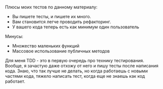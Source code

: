 Плюсы моих тестов по данному материалу:
- Вы пишете тесты, и пишете их много.
- Вам становится легче проводить рефакторинг.
- У вашего кода теперь есть как минимум один пользователь

Минусы:
- Множество маленьких функций
- Массовое использование публичных методов

Для меня TDD - это в первую очередь про технику тестирования. Вообще, я зачастую даже отхожу от него и пишу тесты после написания кода. Знаю,
что так лучше не делать, но когда работаешь с новыми частями кода, тяжело написать тест, когда еще не знаешь как код работает.

